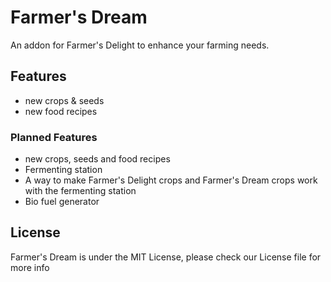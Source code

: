 # Farmer's Dream

An addon for Farmer's Delight to enhance your farming needs.

## Features

* new crops & seeds
* new food recipes

### Planned Features

* new crops, seeds and food recipes
* Fermenting station
* A way to make Farmer's Delight crops and Farmer's Dream crops work with the fermenting station
* Bio fuel generator

## License

Farmer's Dream is under the MIT License, please check our License file for more info
